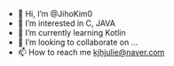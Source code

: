 - 👋 Hi, I’m @JihoKim0
- 👀 I’m interested in C, JAVA
- 🌱 I’m currently learning Kotlin
- 💞️ I’m looking to collaborate on ...
- 📫 How to reach me kjhjulie@naver.com

<!---
JihoKim0/JihoKim0 is a ✨ special ✨ repository because its `README.md` (this file) appears on your GitHub profile.
You can click the Preview link to take a look at your changes.
--->
